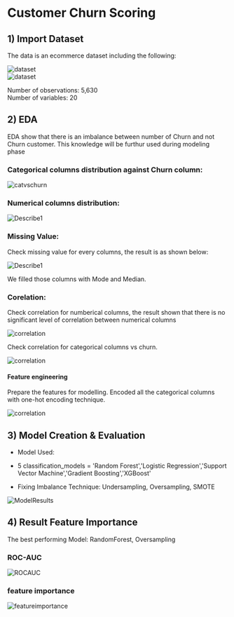 # Customer Churn Scoring

## 1) Import Dataset
The data is an ecommerce dataset including the following: 

![dataset](Image/dataset.PNG)  
![dataset](Image/datasetschema.PNG)  

Number of observations: 5,630   
Number of variables: 20

## 2) EDA
EDA show that there is an imbalance between number of Churn and not Churn customer. This knowledge will be furthur used during modeling phase
### Categorical columns distribution against Churn column:
![catvschurn](Image/EDANumerical.PNG)  

### Numerical columns distribution:  
![Describe1](Image/numericaldistribution.PNG)

### Missing Value: 

Check missing value for every columns, the result is as shown below:

![Describe1](Image/nullcheck.PNG)

We filled those columns with Mode and Median.

### Corelation: 

Check correlation for numberical columns, the result shown that there is no significant level of correlation between numerical columns

![correlation](Image/corelation.PNG)

Check correlation for categorical columns vs churn.

![correlation](Image/catvschurn.PNG)


#### Feature engineering 
Prepare the features for modelling. Encoded all the categorical columns with one-hot encoding technique.

![correlation](Image/encoded.PNG)

## 3) Model Creation & Evaluation
- Model Used:
- 5 classification_models = 'Random Forest','Logistic Regression','Support Vector Machine','Gradient Boosting','XGBoost'
  
- Fixing Imbalance Technique: Undersampling, Oversampling, SMOTE
   
![ModelResults](Image/Modelresult.PNG) 
  
## 4) Result Feature Importance
The best performing Model: RandomForest, Oversampling

### ROC-AUC  
![ROCAUC](Image/rocauc.PNG)

### feature importance  
![featureimportance](Image/featureimportant.PNG)

